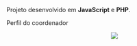 Projeto desenvolvido em **JavaScript** e **PHP**.

Perfil do coordenador

<div align="center" >
  <img src="./docs/assets/minhacarteirapreview.gif">
</div>
